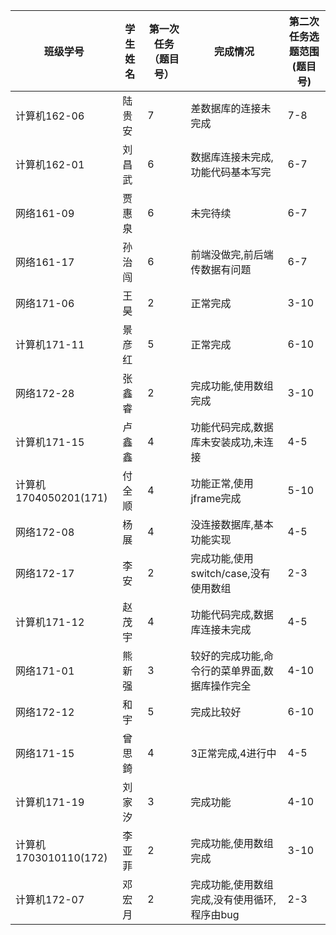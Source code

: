  
|班级学号	|  学生姓名	|第一次任务（题目号）|完成情况	|第二次任务选题范围(题目号)|
| ---- | -------- |----|----|----| 
|计算机162-06|	陆贵安	|7	|差数据库的连接未完成	|7-8|  
|计算机162-01|	刘昌武	|6	|数据库连接未完成,功能代码基本写完|	6-7  
|网络161-09	|贾惠泉	|6	|未完待续	|6-7  
|网络161-17	|孙治闯|	6	|前端没做完,前后端传数据有问题|	6-7  
|网络171-06	|王昊|	2	|正常完成	|3-10  
|计算机171-11|	景彦红|	5|	正常完成|	6-10  
|网络172-28	|张鑫睿|	2	|完成功能,使用数组完成|	3-10  
|计算机171-15|	卢鑫鑫|	4|	功能代码完成,数据库未安装成功,未连接|	4-5  
|计算机1704050201(171)|	付全顺|	4|	功能正常,使用jframe完成	|5-10  
|网络172-08	|杨展|	4|	没连接数据库,基本功能实现	|4-5  
|网络172-17|	李安|	2	|完成功能,使用switch/case,没有使用数组|	2-3  
|计算机171-12|	赵茂宇|	4|	功能代码完成,数据库连接未完成	|4-5  
|网络171-01	|熊新强|	3	|较好的完成功能,命令行的菜单界面,数据库操作完全	|4-10  
|网络172-12	|和宇|	5	|完成比较好|	6-10  
|网络171-15	|曾思錡|	4	|3正常完成,4进行中|	4-5  
|计算机171-19|	刘家汐|	3|	完成功能	|4-10  
|计算机1703010110(172)|	李亚菲|	2|	完成功能,使用数组完成	|3-10  
|计算机172-07|	邓宏月|	2	|完成功能,使用数组完成,没有使用循环,程序由bug	|2-3  
